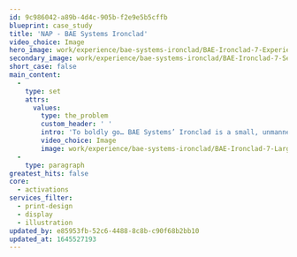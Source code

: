 ```yaml
---
id: 9c986042-a89b-4d4c-905b-f2e9e5b5cffb
blueprint: case_study
title: 'NAP - BAE Systems Ironclad'
video_choice: Image
hero_image: work/experience/bae-systems-ironclad/BAE-Ironclad-7-Experience-Full-Image-2732x1536.jpg
secondary_image: work/experience/bae-systems-ironclad/BAE-Ironclad-7-Secondary-Image-896x597.jpg
short_case: false
main_content:
  -
    type: set
    attrs:
      values:
        type: the_problem
        custom_header: ' '
        intro: 'To boldly go… BAE Systems’ Ironclad is a small, unmanned ground vehicle designed to undertake those dangerous tasks that would endanger soldiers’ lives. So when BAE Systems approached us ahead of the 2017 Defence and Security Equipment International Conference in London to produce the supporting materials, we jumped at the chance. From illustrated technical drawings and photo-real visuals, to posters showcasing the extraordinary multi-role potential of Ironclad, we worked hard with BAE within a tight timescale to deliver in time for the launch.'
        video_choice: Image
        image: work/experience/bae-systems-ironclad/BAE-Ironclad-7-Large-927x522.jpg
  -
    type: paragraph
greatest_hits: false
core:
  - activations
services_filter:
  - print-design
  - display
  - illustration
updated_by: e85953fb-52c6-4488-8c8b-c90f68b2bb10
updated_at: 1645527193
---
```

